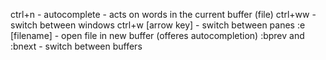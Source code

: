 ctrl+n - autocomplete - acts on words in the current buffer (file)
ctrl+ww - switch between windows
ctrl+w [arrow key] - switch between panes
:e [filename] - open file in new buffer (offeres autocompletion)
:bprev and :bnext - switch between buffers

